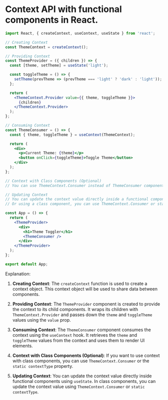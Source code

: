 
# Context API with functional components in React.

```jsx
import React, { createContext, useContext, useState } from 'react';

// Creating Context
const ThemeContext = createContext();

// Providing Context
const ThemeProvider = ({ children }) => {
  const [theme, setTheme] = useState('light');

  const toggleTheme = () => {
    setTheme(prevTheme => (prevTheme === 'light' ? 'dark' : 'light'));
  };

  return (
    <ThemeContext.Provider value={{ theme, toggleTheme }}>
      {children}
    </ThemeContext.Provider>
  );
};

// Consuming Context
const ThemeConsumer = () => {
  const { theme, toggleTheme } = useContext(ThemeContext);

  return (
    <div>
      <p>Current Theme: {theme}</p>
      <button onClick={toggleTheme}>Toggle Theme</button>
    </div>
  );
};

// Context with Class Components (Optional)
// You can use ThemeContext.Consumer instead of ThemeConsumer component

// Updating Context
// You can update the context value directly inside a functional component using useState
// Or using a class component, you can use ThemeContext.Consumer or static contextType

const App = () => {
  return (
    <ThemeProvider>
      <div>
        <h1>Theme Toggler</h1>
        <ThemeConsumer />
      </div>
    </ThemeProvider>
  );
};

export default App;
```

Explanation:

1. **Creating Context**: The `createContext` function is used to create a context object. This context object will be used to share data between components.

2. **Providing Context**: The `ThemeProvider` component is created to provide the context to its child components. It wraps its children with `ThemeContext.Provider` and passes down the `theme` and `toggleTheme` values using the `value` prop.

3. **Consuming Context**: The `ThemeConsumer` component consumes the context using the `useContext` hook. It retrieves the `theme` and `toggleTheme` values from the context and uses them to render UI elements.

4. **Context with Class Components (Optional)**: If you want to use context with class components, you can use `ThemeContext.Consumer` or the `static contextType` property.

5. **Updating Context**: You can update the context value directly inside functional components using `useState`. In class components, you can update the context value using `ThemeContext.Consumer` or `static contextType`.
